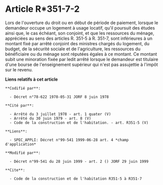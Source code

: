 # Article R*351-7-2

Lors de l'ouverture du droit ou en début de période de paiement, lorsque le demandeur occupe un logement à usage locatif,
qu'il poursuit des études ainsi que, le cas échéant, son conjoint, et que les ressources du ménage, appréciées au sens des
articles R. 351-5 à R. 351-7, sont inférieures à un montant fixé par arrêté conjoint des ministres chargés du logement, du
budget, de la sécurité sociale et de l'agriculture, les ressources du bénéficiaire ou du ménage sont réputées égales à ce
montant. Ce montant subit une minoration fixée par ledit arrêté lorsque le demandeur est titulaire d'une bourse de
l'enseignement supérieur qui n'est pas assujettie à l'impôt sur le revenu.

**Liens relatifs à cet article**

	**Codifié par**:

	  - Décret n°78-622 1978-05-31 JORF 8 juin 1978

	**Cité par**:

	  - Arrêté du 3 juillet 1978 - art. 1 quater (V)
	  - Arrêté du 30 juin 1979 - art. 8 (V)
	  - Code de la construction et de l'habitation. - art. R351-5 (V)

	**Liens**:

	  - SPEC_APPLI: Décret n°99-541 1999-06-28 art. 4 *champ d'application*

	**Modifié par**:

	  - Décret n°99-541 du 28 juin 1999 - art. 2 () JORF 29 juin 1999

	**Cite**:

	  - Code de la construction et de l'habitation R351-5 à R351-7
